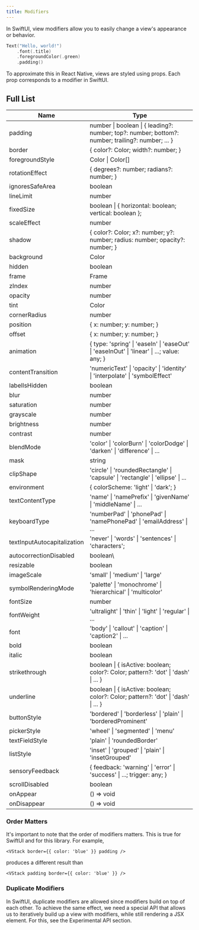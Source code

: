 ```yaml
---
title: Modifiers
---
```


In SwiftUI, view modifiers allow you to easily change a view's appearance or behavior.

```swift
Text("Hello, world!")
    .font(.title)
    .foregroundColor(.green)
    .padding()
```

To approximate this in React Native, views are styled using props. Each prop corresponds to a modifier in SwiftUI.

## Full List

| Name                        | Type                                                                                             |
| --------------------------- | ------------------------------------------------------------------------------------------------ |
| padding                     | number \| boolean \| { leading?: number; top?: number; bottom?: number; trailing?: number; ... } |
| border                      | { color?: Color; width?: number; }                                                               |
| foregroundStyle             | Color \| Color[]                                                                                 |
| rotationEffect              | { degrees?: number; radians?: number; }                                                          |
| ignoresSafeArea             | boolean                                                                                          |
| lineLimit                   | number                                                                                           |
| fixedSize                   | boolean \| { horizontal: boolean; vertical: boolean };                                           |
| scaleEffect                 | number                                                                                           |
| shadow                      | { color?: Color; x?: number; y?: number; radius: number; opacity?: number; }                     |
| background                  | Color                                                                                            |
| hidden                      | boolean                                                                                          |
| frame                       | Frame                                                                                            |
| zIndex                      | number                                                                                           |
| opacity                     | number                                                                                           |
| tint                        | Color                                                                                            |
| cornerRadius                | number                                                                                           |
| position                    | { x: number; y: number; }                                                                        |
| offset                      | { x: number; y: number; }                                                                        |
| animation                   | { type: 'spring' \| 'easeIn' \| 'easeOut' \| 'easeInOut' \| 'linear' \| ...; value: any; }       |
| contentTransition           | 'numericText' \| 'opacity' \| 'identity' \| 'interpolate' \| 'symbolEffect'                      |
| labelIsHidden               | boolean                                                                                          |
| blur                        | number                                                                                           |
| saturation                  | number                                                                                           |
| grayscale                   | number                                                                                           |
| brightness                  | number                                                                                           |
| contrast                    | number                                                                                           |
| blendMode                   | 'color' \| 'colorBurn' \| 'colorDodge' \| 'darken' \| 'difference' \| ...                        |
| mask                        | string                                                                                           |
| clipShape                   | 'circle' \| 'roundedRectangle' \| 'capsule' \| 'rectangle' \| 'ellipse' \| ...                   |
| environment                 | { colorScheme: 'light' \| 'dark'; }                                                              |
| textContentType             | 'name' \| 'namePrefix' \| 'givenName' \| 'middleName' \| ...                                     |
| keyboardType                | 'numberPad' \| 'phonePad' \| 'namePhonePad' \| 'emailAddress' \| ...                             |
| textInputAutocapitalization | 'never' \| 'words' \| 'sentences' \| 'characters';                                               |
| autocorrectionDisabled      | boolean\                                                                                         |
| resizable                   | boolean                                                                                          |
| imageScale                  | 'small' \| 'medium' \| 'large'                                                                   |
| symbolRenderingMode         | 'palette' \| 'monochrome' \| 'hierarchical' \| 'multicolor'                                      |
| fontSize                    | number                                                                                           |
| fontWeight                  | 'ultralight' \| 'thin' \| 'light' \| 'regular' \| ...                                            |
| font                        | 'body' \| 'callout' \| 'caption' \| 'caption2' \| ...                                            |
| bold                        | boolean                                                                                          |
| italic                      | boolean                                                                                          |
| strikethrough               | boolean \| { isActive: boolean; color?: Color; pattern?: 'dot' \| 'dash' \| ... }                |
| underline                   | boolean \| { isActive: boolean; color?: Color; pattern?: 'dot' \| 'dash' \| ... }                |
| buttonStyle                 | 'bordered' \| 'borderless' \| 'plain' \| 'borderedProminent'                                     |
| pickerStyle                 | 'wheel' \| 'segmented' \| 'menu'                                                                 |
| textFieldStyle              | 'plain' \| 'roundedBorder'                                                                       |
| listStyle                   | 'inset' \| 'grouped' \| 'plain' \| 'insetGrouped'                                                |
| sensoryFeedback             | { feedback: 'warning' \| 'error' \| 'success' \| ...; trigger: any; }                            |
| scrollDisabled              | boolean                                                                                          |
| onAppear                    | () => void                                                                                       |
| onDisappear                 | () => void                                                                                       |

### Order Matters

It's important to note that the order of modifiers matters. This is true for SwiftUI and for this library. For example,

```tsx
<VStack border={{ color: 'blue' }} padding />
```

produces a different result than

```tsx
<VStack padding border={{ color: 'blue' }} />
```

### Duplicate Modifiers

In SwiftUI, duplicate modifiers are allowed since modifiers build on top of each other. To achieve the same effect, we need a special API that allows us to iteratively build up a view with modifiers, while still rendering a JSX element. For this, see the Experimental API section.
